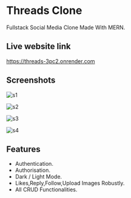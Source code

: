 
# Threads Clone

Fullstack Social Media Clone Made With MERN.
## Live website link

https://threads-3pc2.onrender.com
## Screenshots

![s1](https://github.com/Devdatt-gautam/Threads-Clone/assets/115690132/64aa3c39-a9e7-4bed-bf26-e0283f229ee3)

![s2](https://github.com/Devdatt-gautam/Threads-Clone/assets/115690132/79f7e388-bbbb-4efc-84a5-7db3ed84f897)

![s3](https://github.com/Devdatt-gautam/Threads-Clone/assets/115690132/64330ae1-db8c-439b-99c3-5a8266632322)

![s4](https://github.com/Devdatt-gautam/Threads-Clone/assets/115690132/e7c1d339-4853-41db-b945-1f3b5027324f)






## Features

- Authentication.
- Authorisation.
- Dark / Light Mode.
- Likes,Reply,Follow,Upload Images Robustly.
- All CRUD Functionalities.






